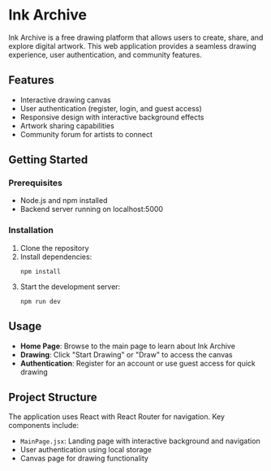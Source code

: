 # Ink Archive

Ink Archive is a free drawing platform that allows users to create, share, and explore digital artwork. This web application provides a seamless drawing experience, user authentication, and community features.

## Features

- Interactive drawing canvas
- User authentication (register, login, and guest access)
- Responsive design with interactive background effects
- Artwork sharing capabilities
- Community forum for artists to connect

## Getting Started

### Prerequisites

- Node.js and npm installed
- Backend server running on localhost:5000

### Installation

1. Clone the repository
2. Install dependencies:
   ```
   npm install
   ```
3. Start the development server:
   ```
   npm run dev
   ```

## Usage

- **Home Page**: Browse to the main page to learn about Ink Archive
- **Drawing**: Click "Start Drawing" or "Draw" to access the canvas
- **Authentication**: Register for an account or use guest access for quick drawing

## Project Structure

The application uses React with React Router for navigation. Key components include:
- `MainPage.jsx`: Landing page with interactive background and navigation
- User authentication using local storage
- Canvas page for drawing functionality